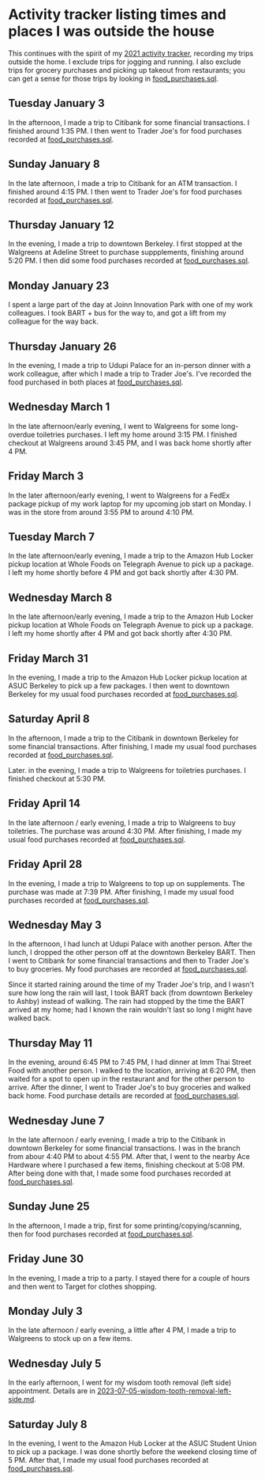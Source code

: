 # Activity tracker listing times and places I was outside the house

This continues with the spirit of my [2021 activity
tracker](2021-activity-tracker.md), recording my trips outside the
home. I exclude trips for jogging and running. I also exclude trips
for grocery purchases and picking up takeout from restaurants; you can
get a sense for those trips by looking in
[food_purchases.sql](../sql/food_purchases.sql).

## Tuesday January 3

In the afternoon, I made a trip to Citibank for some financial
transactions. I finished around 1:35 PM. I then went to Trader Joe's
for food purchases recorded at
[food_purchases.sql](../sql/food_purchases.sql).

## Sunday January 8

In the late afternoon, I made a trip to Citibank for an ATM
transaction.  I finished around 4:15 PM. I then went to Trader Joe's
for food purchases recorded at
[food_purchases.sql](../sql/food_purchases.sql).

## Thursday January 12

In the evening, I made a trip to downtown Berkeley. I first stopped at
the Walgreens at Adeline Street to purchase suppplements, finishing
around 5:20 PM. I then did some food purchases recorded at
[food_purchases.sql](../sql/food_purchases.sql).

## Monday January 23

I spent a large part of the day at Joinn Innovation Park with one of
my work colleagues. I took BART + bus for the way to, and got a lift
from my colleague for the way back.

## Thursday January 26

In the evening, I made a trip to Udupi Palace for an in-person dinner
with a work colleague, after which I made a trip to Trader Joe's. I've
recorded the food purchased in both places at
[food_purchases.sql](../sql/food_purchases.sql).

## Wednesday March 1

In the late afternoon/early evening, I went to Walgreens for some
long-overdue toiletries purchases. I left my home around 3:15 PM. I
finished checkout at Walgreens around 3:45 PM, and I was back home
shortly after 4 PM.

## Friday March 3

In the later afternoon/early evening, I went to Walgreens for a FedEx
package pickup of my work laptop for my upcoming job start on
Monday. I was in the store from around 3:55 PM to around 4:10 PM.

## Tuesday March 7

In the late afternoon/early evening, I made a trip to the Amazon Hub
Locker pickup location at Whole Foods on Telegraph Avenue to pick up a
package. I left my home shortly before 4 PM and got back shortly after
4:30 PM.

## Wednesday March 8

In the late afternoon/early evening, I made a trip to the Amazon Hub
Locker pickup location at Whole Foods on Telegraph Avenue to pick up a
package. I left my home shortly after 4 PM and got back shortly after
4:30 PM.

## Friday March 31

In the evening, I made a trip to the Amazon Hub Locker pickup location
at ASUC Berkeley to pick up a few packages. I then went to downtown
Berkeley for my usual food purchases recorded at
[food_purchases.sql](../sql/food_purchases.sql).

## Saturday April 8

In the afternoon, I made a trip to the Citibank in downtown Berkeley
for some financial transactions. After finishing, I made my usual food
purchases recorded at [food_purchases.sql](../sql/food_purchases.sql).

Later. in the evening, I made a trip to Walgreens for toiletries
purchases. I finished checkout at 5:30 PM.

## Friday April 14

In the late afternoon / early evening, I made a trip to Walgreens to
buy toiletries. The purchase was around 4:30 PM. After finishing, I
made my usual food purchases recorded at
[food_purchases.sql](../sql/food_purchases.sql).

## Friday April 28

In the evening, I made a trip to Walgreens to top up on
supplements. The purchase was made at 7:39 PM. After finishing, I made
my usual food purchases recorded at
[food_purchases.sql](../sql/food_purchases.sql).

## Wednesday May 3

In the afternoon, I had lunch at Udupi Palace with another
person. After the lunch, I dropped the other person off at the
downtown Berkeley BART. Then I went to Citibank for some financial
transactions and then to Trader Joe's to buy groceries. My food
purchases are recorded at
[food_purchases.sql](../sql/food_purchases.sql).

Since it started raining around the time of my Trader Joe's trip, and
I wasn't sure how long the rain will last, I took BART back (from
downtown Berkeley to Ashby) instead of walking. The rain had stopped
by the time the BART arrived at my home; had I known the rain wouldn't
last so long I might have walked back.

## Thursday May 11

In the evening, around 6:45 PM to 7:45 PM, I had dinner at Imm Thai
Street Food with another person. I walked to the location, arriving at
6:20 PM, then waited for a spot to open up in the restaurant and for
the other person to arrive. After the dinner, I went to Trader Joe's
to buy groceries and walked back home. Food purchase details are
recorded at [food_purchases.sql](../sql/food_purchases.sql).

## Wednesday June 7

In the late afternoon / early evening, I made a trip to the Citibank
in downtown Berkeley for some financial transactions. I was in the
branch from abour 4:40 PM to about 4:55 PM. After that, I went to the
nearby Ace Hardware where I purchased a few items, finishing checkout
at 5:08 PM. After being done with that, I made some food purchases
recorded at [food_purchases.sql](../sql/food_purchases.sql).

## Sunday June 25

In the afternoon, I made a trip, first for some
printing/copying/scanning, then for food purchases recorded at
[food_purchases.sql](../sql/food_purchases.sql).

## Friday June 30

In the evening, I made a trip to a party. I stayed there for a couple
of hours and then went to Target for clothes shopping.

## Monday July 3

In the late afternoon / early evening, a little after 4 PM, I made a
trip to Walgreens to stock up on a few items.

## Wednesday July 5

In the early afternoon, I went for my wisdom tooth removal (left side)
appointment. Details are in
[2023-07-05-wisdom-tooth-removal-left-side.md](2023-07-05-wisdom-tooth-removal-left-side.md).

## Saturday July 8

In the evening, I went to the Amazon Hub Locker at the ASUC Student
Union to pick up a package. I was done shortly before the weekend
closing time of 5 PM. After that, I made my usual food purchases
recorded at [food_purchases.sql](../sql/food_purchases.sql).
